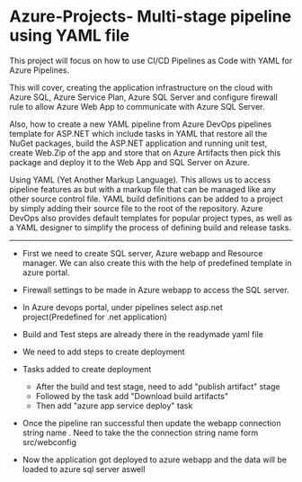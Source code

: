 # Azure-Projects- Multi-stage pipeline using YAML file

This project will focus on how to use CI/CD Pipelines as Code with YAML for Azure Pipelines. 

This will cover, creating the application infrastructure on the cloud with Azure SQL, Azure Service Plan, Azure SQL Server and configure firewall rule to allow Azure Web App to communicate with Azure SQL Server.

Also, how to create a new YAML pipeline from Azure DevOps pipelines template for ASP.NET which include tasks in YAML that restore all the NuGet packages, build the ASP.NET application and running unit test, create Web.Zip of the app and store that on Azure Artifacts then pick this package and deploy it to the Web App and SQL Server on Azure.

Using YAML (Yet Another Markup Language). This allows us to access pipeline features as but with a markup file that can be managed like any other source control file. YAML build definitions can be added to a project by simply adding their source file to the root of the repository. Azure DevOps also provides default templates for popular project types, as well as a YAML designer to simplify the process of defining build and release tasks.

*****************************************************************************

* First we need to create SQL server, Azure webapp and Resource manager. We can also create this with the help of predefined template in azure portal.

* Firewall settings to be made in Azure webapp to access the SQL server.

* In Azure devops portal, under pipelines select asp.net project(Predefined for .net application)

* Build and Test steps are already there in the readymade yaml file

* We need to add steps to create deployment

* Tasks added to create deployment
     - After the build and test stage, need to add "publish artifact" stage
     - Followed by the task add "Download build artifacts"
     - Then add "azure app service deploy" task
     
* Once the pipeline ran successful then update the webapp connection string name . Need to take the the connection string name form src/webconfig

* Now the application got deployed to azure webapp and the data will be loaded to azure sql server aswell
